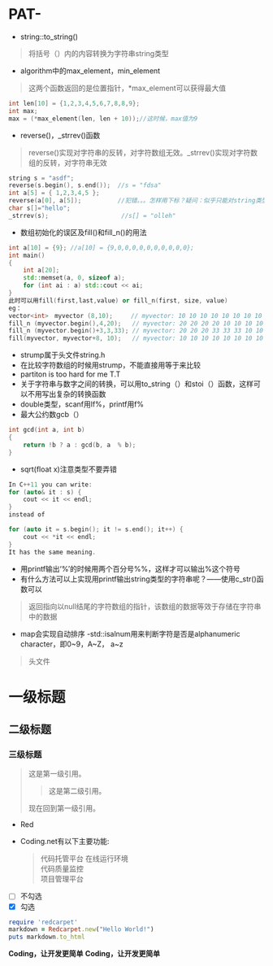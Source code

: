 # PAT-
- string::to_string() 
>将括号（）内的内容转换为字符串string类型
- algorithm中的max_element，min_element
>这两个函数返回的是位置指针，*max_element可以获得最大值
```c++
int len[10] = {1,2,3,4,5,6,7,8,8,9};
int max;
max = (*max_element(len, len + 10));//这时候，max值为9
```
- reverse()，_strrev()函数
> reverse()实现对字符串的反转，对字符数组无效。_strrev()实现对字符数组的反转，对字符串无效
```c++
string s = "asdf";    
reverse(s.begin(), s.end());  //s = "fdsa"
int a[5] = { 1,2,3,4,5 };
reverse(a[0], a[5]);          //犯错。。。怎样用下标？疑问：似乎只能对string类型才可以用reverse
char s[]="hello";
_strrev(s);                    //s[] = "olleh"
```

- 数组初始化的误区及fill()和fill_n()的用法
```c++
int a[10] = {9}; //a[10] = {9,0,0,0,0,0,0,0,0,0,0};
int main()
{
    int a[20];
    std::memset(a, 0, sizeof a);
    for (int ai : a) std::cout << ai;
}
此时可以用fill(first,last,value) or fill_n(first, size, value)
eg：
vector<int>　myvector (8,10);     // myvector: 10 10 10 10 10 10 10 10
fill_n (myvector.begin(),4,20);   // myvector: 20 20 20 20 10 10 10 10
fill_n (myvector.begin()+3,3,33); // myvector: 20 20 20 33 33 33 10 10
fill(myvector, myvector+8, 10);   // myvector: 10 10 10 10 10 10 10 10
```
- strump属于头文件string.h
- 在比较字符数组的时候用strump，不能直接用等于来比较
- partiton is too hard for me T.T
- 关于字符串与数字之间的转换，可以用to_string（）和stoi（）函数，这样可以不用写出复杂的转换函数
- double类型，scanf用lf%，printf用f%
- 最大公约数gcb（）
```c++
int gcd(int a, int b)
{
    return !b ? a : gcd(b, a  % b);
}
```
- sqrt(float x)注意类型不要弄错
```c++
In C++11 you can write:
for (auto& it : s) {
    cout << it << endl;
}
instead of

for (auto it = s.begin(); it != s.end(); it++) {
    cout << *it << endl;
}
It has the same meaning.
```
- 用printf输出‘%’的时候用两个百分号%%，这样才可以输出%这个符号
- 有什么方法可以上实现用printf输出string类型的字符串呢？——使用c_str()函数可以
> 返回指向以null结尾的字符数组的指针，该数组的数据等效于存储在字符串中的数据
- map会实现自动排序
-std::isalnum用来判断字符是否是alphanumeric character，即0~9，A~Z， a~z
>头文件 <cctype>
    
    
    
    
    
    
    
    
    
    
    
# 一级标题
## 二级标题
### 三级标题

> 这是第一级引用。
>
> > 这是第二级引用。
>
> 现在回到第一级引用。

- Red

*  Coding.net有以下主要功能:
    > 代码托管平台
    > 在线运行环境    
    > 代码质量监控    
    > 项目管理平台
    
- [ ] 不勾选
- [x] 勾选
```ruby
require 'redcarpet'
markdown = Redcarpet.new("Hello World!")
puts markdown.to_html
```
**Coding，让开发更简单**
__Coding，让开发更简单__

